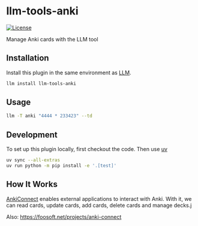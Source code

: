 # llm-tools-anki

[![License](https://img.shields.io/badge/license-Apache%202.0-blue.svg)](https://github.com/aled1027/llm-tools-anki/blob/main/LICENSE)

Manage Anki cards with the LLM tool

## Installation

Install this plugin in the same environment as [LLM](https://llm.datasette.io/).

```bash
llm install llm-tools-anki
```

## Usage

```bash
llm -T anki "4444 * 233423" --td
```

## Development

To set up this plugin locally, first checkout the code. Then use [uv](https://astral.sh/)

```bash
uv sync --all-extras
uv run python -m pip install -e '.[test]'
```

## How It Works

[AnkiConnect](https://ankiweb.net/shared/info/2055492159) enables external applications to interact with Anki. With it, we can read cards, update cards, add cards, delete cards and manage decks.j

Also: https://foosoft.net/projects/anki-connect
